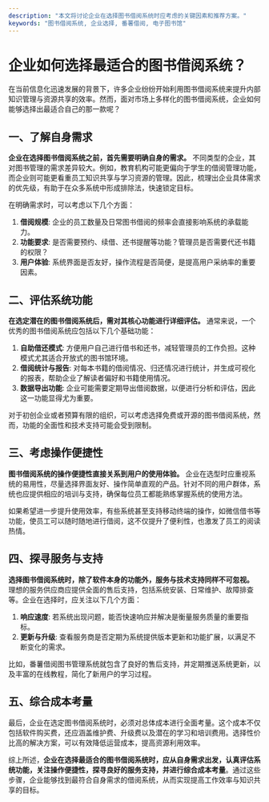 ```yaml
---
description: "本文将讨论企业在选择图书借阅系统时应考虑的关键因素和推荐方案。"
keywords: "图书借阅系统, 企业选择, 番薯借阅, 电子图书馆"
---
```

# 企业如何选择最适合的图书借阅系统？

在当前信息化迅速发展的背景下，许多企业纷纷开始利用图书借阅系统来提升内部知识管理与资源共享的效率。然而，面对市场上多样化的图书借阅系统，企业如何能够选择出最适合自己的那一款呢？

## 一、了解自身需求

**企业在选择图书借阅系统之前，首先需要明确自身的需求。** 不同类型的企业，其对图书管理的需求差异较大。例如，教育机构可能更偏向于学生的借阅管理功能，而企业则可能更看重员工知识共享与学习资源的管理。因此，梳理出企业具体需求的优先级，有助于在众多系统中形成排除法，快速锁定目标。

在明确需求时，可以考虑以下几个方面：  
1. **借阅规模**: 企业的员工数量及日常图书借阅的频率会直接影响系统的承载能力。
2. **功能要求**: 是否需要预约、续借、还书提醒等功能？管理员是否需要代还书籍的权限？
3. **用户体验**: 系统界面是否友好，操作流程是否简便，是提高用户采纳率的重要因素。

## 二、评估系统功能

**在选定潜在的图书借阅系统后，需对其核心功能进行详细评估。** 通常来说，一个优秀的图书借阅系统应包括以下几个基础功能：

1. **自助借还模式**: 方便用户自己进行借书和还书，减轻管理员的工作负担。这种模式尤其适合开放式的图书馆环境。
2. **借阅统计与报告**: 对每本书籍的借阅情况、归还情况进行统计，并生成可视化的报表，帮助企业了解读者偏好和书籍使用情况。
3. **数据导出功能**: 企业可能需要定期导出借阅数据，以便进行分析和评估，因此这一功能显得尤为重要。

对于初创企业或者预算有限的组织，可以考虑选择免费或开源的图书借阅系统，然而，功能的全面性和技术支持可能会受到限制。

## 三、考虑操作便捷性

**图书借阅系统的操作便捷性直接关系到用户的使用体验。** 企业在选型时应重视系统的易用性，尽量选择界面友好、操作简单直观的产品。针对不同的用户群体，系统也应提供相应的培训与支持，确保每位员工都能熟练掌握系统的使用方法。

如果希望进一步提升使用效率，有些系统甚至支持移动终端的操作，如微信借书等功能，使员工可以随时随地进行借阅，这不仅提升了便利性，也激发了员工的阅读热情。

## 四、探寻服务与支持

**选择图书借阅系统时，除了软件本身的功能外，服务与技术支持同样不可忽视。** 理想的服务供应商应提供全面的售后支持，包括系统安装、日常维护、故障排查等。企业在选择时，应关注以下几个方面：

1. **响应速度**: 若系统出现问题，能否快速响应并解决是衡量服务质量的重要指标。
2. **更新与升级**: 查看服务商是否定期为系统提供版本更新和功能扩展，以满足不断变化的需求。

比如，番薯借阅图书管理系统就包含了良好的售后支持，并定期推送系统更新，以及丰富的在线教程，简化了新用户的学习过程。

## 五、综合成本考量

最后，企业在选定图书借阅系统时，必须对总体成本进行全面考量。这个成本不仅包括软件购买费，还应涵盖维护费、升级费以及潜在的学习和培训费用。选择性价比高的解决方案，可以有效降低运营成本，提高资源利用效率。

综上所述，**企业在选择最适合的图书借阅系统时，应从自身需求出发，认真评估系统功能，关注操作便捷性，探寻良好的服务支持，并进行综合成本考量**。通过这些步骤，企业能够找到最符合自身需求的借阅系统，从而实现提高工作效率与知识共享的目标。
